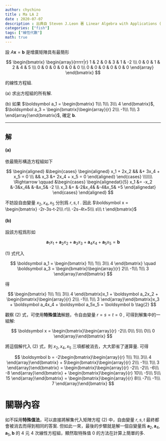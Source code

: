 ```yaml
---
author: chychino
title : Ma LA 2
date : 2020-07-07
description : 出典自 Steven J.Leon 著 Linear Algebra with Applications (Ninth Edition) Page.16
categories: ["fish"]
tags: ["線性代數"]
math: true
---
```


設 $A\boldsymbol x = \boldsymbol b$ 是增廣矩陣具有最簡形

$$
\begin{bmatrix}
 \begin{array}{rrrrr|r}
 1 & 2 & 0 & 3 & 1 & -2 \\\ 
 0 & 0 & 1 & 2 & 4 & 5 \\\ 
 0 & 0 & 0 & 0 & 0 & 0 \\\ 
 0 & 0 & 0 & 0 & 0 & 0
 \end{array}
\end{bmatrix}
$$

的線性方程組.

(a) 求出方程組的所有解.

(‌b) 如果 $\boldsymbol a_1 = \begin{bmatrix} 1\\\ 1\\\ 3\\\ 4 \end{bmatrix}$, $\boldsymbol a_3 = \begin{bmatrix}\begin{array}{r} 2\\\ -1\\\ 1\\\ 3 \end{array}\end{bmatrix}$, 確定 $\boldsymbol b$.

---

## 解

#### (a)  
依最簡形構造方程組如下

$$
\begin{aligned}
    &\begin{cases}
        \begin{aligned}
            x_1 + 2x_2 &&     &+ 3x_4 + x_5 = 0 \\\ 
                       && x_3 &+ 2x_4 + x_5 = 0
        \end{aligned}
    \end{cases}
    \\\\\\\ 
    \Rightarrow \qquad
    &\begin{cases}
        \begin{alignedat}{5}
            x_1 &= -x_2 &-3&x_4&  &-&x_5& -2 \\\ 
            x_3 &=      &-2&x_4& &-4&x_5& +5
        \end{alignedat}
    \end{cases}
\end{aligned}
$$

不妨設自由變量 $x_2, x_4, x_5$ 分別爲 $r, s, t$ .
因此 $\boldsymbol x = \begin{bmatrix} -2r-3s-t-2\\\ r\\\ -2s-4t+5\\\ s\\\ t \end{bmatrix}$

#### (b)

設該方程爲形如

$$
\boldsymbol a_1x_1 + 
\boldsymbol a_2x_2 + 
\boldsymbol a_3x_3 + 
\boldsymbol a_4x_4 + 
\boldsymbol a_5x_5 = \boldsymbol b \tag{1}
$$

(1) 式代入

$$
\boldsymbol a_1 = \begin{bmatrix} 1\\\ 1\\\ 3\\\ 4 \end{bmatrix} \quad
\boldsymbol a_3 = \begin{bmatrix}\begin{array}{r} 2\\\ -1\\\ 1\\\ 3 \end{array}\end{bmatrix}
$$

得

$$
\begin{bmatrix} 1\\\ 1\\\ 3\\\ 4 \end{bmatrix}x_1 + 
\boldsymbol a_2x_2 + 
\begin{bmatrix}\begin{array}{r} 2\\\ -1\\\ 1\\\ 3 \end{array}\end{bmatrix}x_3 + 
\boldsymbol a_4x_4 + 
\boldsymbol a_5x_5 = \boldsymbol b
\tag{2}
$$

觀察 (2) 式，可使用**特殊值法**解題，令自由變量 $r = s = t = 0$ , 可得到解集中的一組解:

$$
\boldsymbol x = \begin{bmatrix}\begin{array}{r} -2\\\ 0\\\ 5\\\ 0\\\ 0 \end{array}\end{bmatrix}
$$

將這個解代入 (2) 式，則 $x_2, x_4, x_5$ 三項都被消去，大大節省了運算量. 可得

$$
    \boldsymbol b = 
    -2\begin{bmatrix}\begin{array}{r}  1\\\  1\\\ 3\\\ 4 \end{array}\end{bmatrix} +
     5\begin{bmatrix}\begin{array}{r}  2\\\ -1\\\ 1\\\ 3 \end{array}\end{bmatrix} =
    \begin{bmatrix}\begin{array}{r}  -2\\\  -2\\\ -6\\\ -8 \end{array}\end{bmatrix} +
    \begin{bmatrix}\begin{array}{r}  10\\\  -5\\\  5\\\ 15 \end{array}\end{bmatrix} =
    \begin{bmatrix}\begin{array}{r}   8\\\  -7\\\  -1\\\ 7 \end{array}\end{bmatrix}
$$

# 關聯內容
如不採用**特殊值法**，可以直接將解集代入矩陣方程 (2) 中，自由變量 $r, s, t$ 最終都會被消去而得到相同的答案. 但如此一來，最後的步驟就是解一個自變量爲 $\boldsymbol a_2, \boldsymbol a_4, \boldsymbol a_5, \boldsymbol b$ 的 4 元 4 次線性方程組，顯然取特殊值 0 的方法在計算上簡單的多.
